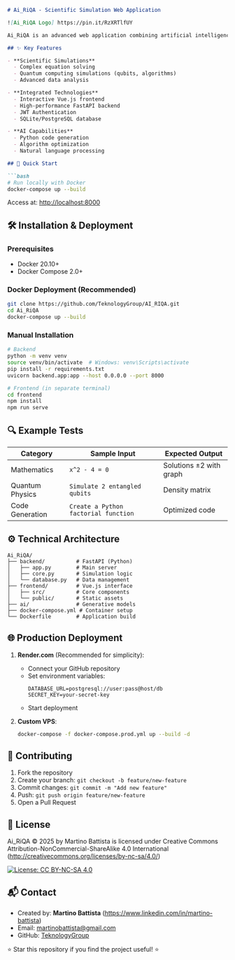 

```markdown
# Ai_RiQA - Scientific Simulation Web Application

![Ai_RiQA Logo] https://pin.it/RzXRTlfUY

Ai_RiQA is an advanced web application combining artificial intelligence with scientific simulations, offering browser-based solutions for mathematics, quantum physics, and data analysis.

## ✨ Key Features

- **Scientific Simulations**
  - Complex equation solving
  - Quantum computing simulations (qubits, algorithms)
  - Advanced data analysis

- **Integrated Technologies**
  - Interactive Vue.js frontend
  - High-performance FastAPI backend
  - JWT Authentication
  - SQLite/PostgreSQL database

- **AI Capabilities**
  - Python code generation
  - Algorithm optimization
  - Natural language processing

## 🚀 Quick Start

```bash
# Run locally with Docker
docker-compose up --build
```
Access at: [http://localhost:8000](http://localhost:8000)

## 🛠 Installation & Deployment

### Prerequisites
- Docker 20.10+
- Docker Compose 2.0+

### Docker Deployment (Recommended)
```bash
git clone https://github.com/TeknologyGroup/AI_RIQA.git
cd Ai_RiQA
docker-compose up --build
```

### Manual Installation
```bash
# Backend
python -m venv venv
source venv/bin/activate  # Windows: venv\Scripts\activate
pip install -r requirements.txt
uvicorn backend.app:app --host 0.0.0.0 --port 8000

# Frontend (in separate terminal)
cd frontend
npm install
npm run serve
```

## 🔍 Example Tests

| Category          | Sample Input                 | Expected Output            |
|-------------------|------------------------------|----------------------------|
| Mathematics       | `x^2 - 4 = 0`               | Solutions ±2 with graph    |
| Quantum Physics   | `Simulate 2 entangled qubits`| Density matrix             |
| Code Generation   | `Create a Python factorial function` | Optimized code     |

## ⚙️ Technical Architecture

```
Ai_RiQA/
├── backend/          # FastAPI (Python)
│   ├── app.py        # Main server
│   ├── core.py       # Simulation logic
│   └── database.py   # Data management
├── frontend/         # Vue.js interface
│   ├── src/          # Core components
│   └── public/       # Static assets
├── ai/               # Generative models
├── docker-compose.yml # Container setup
└── Dockerfile        # Application build
```

## 🌐 Production Deployment

1. **Render.com** (Recommended for simplicity):
   - Connect your GitHub repository
   - Set environment variables:
     ```
     DATABASE_URL=postgresql://user:pass@host/db
     SECRET_KEY=your-secret-key
     ```
   - Start deployment

2. **Custom VPS**:
   ```bash
   docker-compose -f docker-compose.prod.yml up --build -d
   ```

## 🤝 Contributing

1. Fork the repository
2. Create your branch: `git checkout -b feature/new-feature`
3. Commit changes: `git commit -m "Add new feature"`
4. Push: `git push origin feature/new-feature`
5. Open a Pull Request

## 📜 License

Ai_RiQA © 2025 by Martino Battista is licensed under Creative Commons Attribution-NonCommercial-ShareAlike 4.0 International (http://creativecommons.org/licenses/by-nc-sa/4.0/)

[![License: CC BY-NC-SA 4.0](https://img.shields.io/badge/License-CC_BY--NC--SA_4.0-lightgrey.svg)](http://creativecommons.org/licenses/by-nc-sa/4.0/)

## 📬 Contact

- Created by: **Martino Battista** (https://www.linkedin.com/in/martino-battista)
- Email: [martinobattista@gmail.com](mailto:martinobattista@gmail.com)
- GitHub: [TeknologyGroup](https://github.com/TeknologyGroup)

⭐ Star this repository if you find the project useful! ⭐
```

